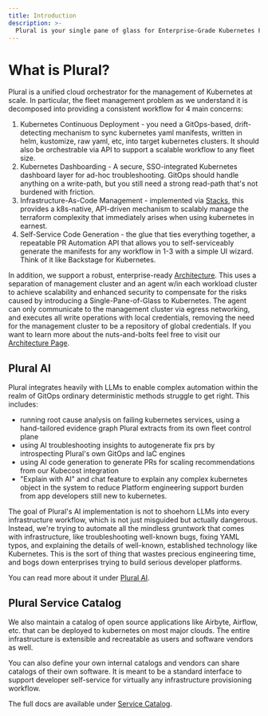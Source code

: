 ```yaml
---
title: Introduction
description: >-
  Plural is your single pane of glass for Enterprise-Grade Kubernetes Fleet Management
---
```


# What is Plural?

Plural is a unified cloud orchestrator for the management of Kubernetes at scale.  In particular, the fleet management problem as we understand it is decomposed into providing a consistent workflow for 4 main concerns:

1. Kubernetes Continuous Deployment - you need a GitOps-based, drift-detecting mechanism to sync kubernetes yaml manifests, written in helm, kustomize, raw yaml, etc, into target kubernetes clusters.  It should also be orchestrable via API to support a scalable workflow to any fleet size.
2. Kubernetes Dashboarding - A secure, SSO-integrated Kubernetes dashboard layer for ad-hoc troubleshooting.  GitOps should handle anything on a write-path, but you still need a strong read-path that's not burdened with friction.
3. Infrastructure-As-Code Management - implemented via [Stacks](/stacks/overview), this provides a k8s-native, API-driven mechanism to scalably manage the terraform complexity that immediately arises when using kubernetes in earnest.
4. Self-Service Code Generation - the glue that ties everything together, a repeatable PR Automation API that allows you to self-serviceably generate the manifests for any workflow in 1-3 with a simple UI wizard.  Think of it like Backstage for Kubernetes.

In addition, we support a robust, enterprise-ready [Architecture](/deployments/architecture). This uses a separation of management cluster and an agent w/in each workload cluster to achieve scalability and enhanced security to compensate for the risks caused by introducing a Single-Pane-of-Glass to Kubernetes.  The agent can only communicate to the management cluster via egress networking, and executes all write operations with local credentials, removing the need for the management cluster to be a repository of global credentials.  If you want to learn more about the nuts-and-bolts feel free to visit our [Architecture Page](/deployments/architecture).

## Plural AI

Plural integrates heavily with LLMs to enable complex automation within the realm of GitOps ordinary deterministic methods struggle to get right.  This includes:

* running root cause analysis on failing kubernetes services, using a hand-tailored evidence graph Plural extracts from its own fleet control plane
* using AI troubleshooting insights to autogenerate fix prs by introspecting Plural's own GitOps and IaC engines
* using AI code generation to generate PRs for scaling recommendations from our Kubecost integration
* "Explain with AI" and chat feature to explain any complex kubernetes object in the system to reduce Platform engineering support burden from app developers still new to kubernetes.

The goal of Plural's AI implementation is not to shoehorn LLMs into every infrastructure workflow, which is not just misguided but actually dangerous.  Instead, we're trying to automate all the mindless gruntwork that comes with infrastructure, like troubleshooting well-known bugs, fixing YAML typos, and explaining the details of well-known, established technology like Kubernetes.  This is the sort of thing that wastes precious engineering time, and bogs down enterprises trying to build serious developer platforms.

You can read more about it under [Plural AI](/ai/overview).

## Plural Service Catalog

We also maintain a catalog of open source applications like Airbyte, Airflow, etc. that can be deployed to kubernetes on most major clouds.  The entire infrastructure is extensible and recreatable as users and software vendors as well.  

You can also define your own internal catalogs and vendors can share catalogs of their own software. It is meant to be a standard interface to support developer self-service for virtually any infrastructure provisioning workflow.

The full docs are available under [Service Catalog](/catalog/overview).



